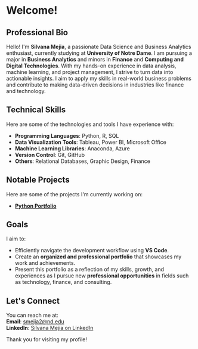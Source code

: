 # Welcome!

## Professional Bio

Hello! I'm **Silvana Mejia**, a passionate Data Science and Business Analytics enthusiast, currently studying at **University of Notre Dame**. I am pursuing a major in **Business Analytics** and minors in **Finance** and **Computing and Digital Technologies**. With my hands-on experience in data analysis, machine learning, and project management, I strive to turn data into actionable insights. I aim to apply my skills in real-world business problems and contribute to making data-driven decisions in industries like finance and technology.

## Technical Skills

Here are some of the technologies and tools I have experience with:

- **Programming Languages**: Python, R, SQL
- **Data Visualization Tools**: Tableau, Power BI, Microsoft Office
- **Machine Learning Libraries**: Anaconda, Azure
- **Version Control**: Git, GitHub
- **Others**: Relational Databases, Graphic Design, Finance

## Notable Projects

Here are some of the projects I'm currently working on:

- **[Python Portfolio](https://github.com/silvanamejia1/MEJIA-Python-Portfolio)** 

## Goals

I aim to:
- Efficiently navigate the development workflow using **VS Code**.
- Create an **organized and professional portfolio** that showcases my work and achievements.
- Present this portfolio as a reflection of my skills, growth, and experiences as I pursue new **professional opportunities** in fields such as technology, finance, and consulting.

## Let's Connect

You can reach me at:  
**Email**: smejia2@nd.edu  
**LinkedIn**: [Silvana Mejia on LinkedIn](https://www.linkedin.com/in/silvana-mejia-/)

Thank you for visiting my profile! 
